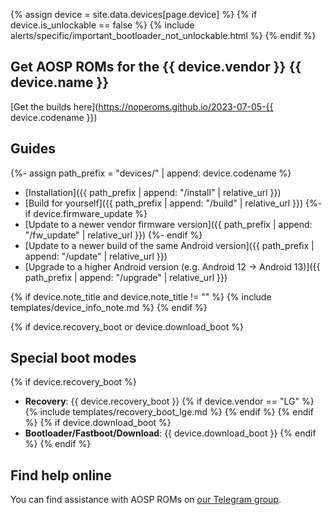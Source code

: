 {% assign device = site.data.devices[page.device] %}
{% if device.is_unlockable == false %}
{% include alerts/specific/important_bootloader_not_unlockable.html %}
{% endif %}

## Get AOSP ROMs for the {{ device.vendor }} {{ device.name }}
[Get the builds here](https://noperoms.github.io/2023-07-05-{{ device.codename }})

## Guides

{%- assign path_prefix = "devices/" | append: device.codename %}

- [Installation]({{ path_prefix | append: "/install" | relative_url }})
- [Build for yourself]({{ path_prefix | append: "/build" | relative_url }})
{%- if device.firmware_update %}
- [Update to a newer vendor firmware version]({{ path_prefix | append: "/fw_update" | relative_url }})
{%- endif %}
- [Update to a newer build of the same Android version]({{ path_prefix | append: "/update" | relative_url }})
- [Upgrade to a higher Android version (e.g. Android 12 -> Android 13)]({{ path_prefix | append: "/upgrade" | relative_url }})

{% if device.note_title and device.note_title != "" %}
{% include templates/device_info_note.md %}
{% endif %}

{% if device.recovery_boot or device.download_boot %}
## Special boot modes

{% if device.recovery_boot %}
* **Recovery**: {{ device.recovery_boot }}
{% if device.vendor == "LG" %}
    {% include templates/recovery_boot_lge.md %}
{% endif %}
{% endif %}
{% if device.download_boot %}
* **Bootloader/Fastboot/Download**: {{ device.download_boot }}
{% endif %}
{% endif %}

## Find help online

You can find assistance with AOSP ROMs on [our Telegram group](https://t.me/nopenoperoms).
